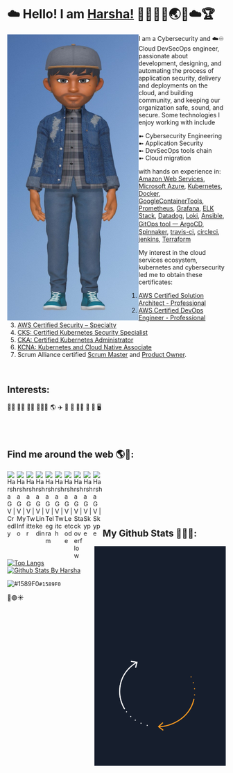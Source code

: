 # ☁️ Hello! I am [Harsha!](https://harshagv.wixsite.com/myinfo) 👋👨‍💻🥇🌏🌟☁️🏆

<!--
**harshagv/harshagv** is a ✨ _special_ ✨ repository because its `README.md` (this file) appears on your GitHub profile.

Here are some ideas to get you started:

- 🔭 I’m currently working on ...
- 🌱 I’m currently learning ...
- 👯 I’m looking to collaborate on ...
- 🤔 I’m looking for help with ...
- 💬 Ask me about ...
- 📫 How to reach me: ...
- 😄 Pronouns: ...
- ⚡ Fun fact: ...
-->

<img align="right" src="https://github.com/harshagv/harshagv/blob/master/src/imgs/gvh.jpg" width="303" height="659" alt="banner that says Mr.Harsha - a cybersecurity and devsecops engineer, alongside a cartoon illustration of Mr.Harsha" style="float:left;">

<p align="left">I am a Cybersecurity and ☁️♾️ Cloud DevSecOps engineer, passionate about development, designing, and automating the process of application security, delivery and deployments on the cloud, and building community, and keeping our organization safe, sound, and secure. Some technologies I enjoy working with include 

  ➼ Cybersecurity Engineering  
  ➼ Application Security  
  ➼ DevSecOps tools chain  
  ➼ Cloud migration

with hands on experience in: 
<a href="https://aws.amazon.com/">Amazon Web Services</a>, 
<a href="https://azure.microsoft.com/en-us/">Microsoft Azure</a>, 
<a href="https://kubernetes.io/">Kubernetes</a>, 
<a href="https://www.docker.com/">Docker</a>, 
<a href="https://github.com/GoogleContainerTools">GoogleContainerTools</a>, 
<a href="https://prometheus.io/">Prometheus</a>, 
<a href="https://grafana.com/">Grafana</a>, 
<a href="https://www.elastic.co/what-is/elk-stack">ELK Stack</a>, 
<a href="https://www.datadoghq.com/product/">Datadog</a>, 
<a href="https://grafana.com/oss/loki/">Loki</a>, 
<a href="https://www.ansible.com/overview/it-automation">Ansible</a>, 
<a href="https://argo-cd.readthedocs.io/en/stable/">GitOps tool 一 ArgoCD</a>, 
<a href="https://spinnaker.io/">Spinnaker</a>, 
<a href="https://travis-ci.org/">travis-ci</a>, 
<a href="https://circleci.com/">circleci</a>, 
<a href="https://www.jenkins.io/">jenkins</a>, 
<a href="https://www.terraform.io/">Terraform</a>


My interest in the cloud services ecosystem, kubernetes and cybersecurity led me to obtain these certificates:
1. <a href="https://www.credly.com/badges/70f4c532-01b6-41fc-85cd-05be931b6d67">AWS Certified Solution Architect - Professional</a>
2. <a href="https://www.credly.com/badges/238268f2-9296-4d38-9a97-cf2c8c87cec6">AWS Certified DevOps Engineer - Professional</a>
3. <a href="https://www.credly.com/badges/caa35793-d064-49be-8509-94685b90b26e">AWS Certified Security – Specialty</a>
4. <a href="https://www.credly.com/badges/f4ff4177-1d50-4ba3-9387-c2c193ea1033">CKS: Certified Kubernetes Security Specialist</a>
5. <a href="https://www.credly.com/badges/fff121e3-2158-4d11-bee4-7563344c9599">CKA: Certified Kubernetes Administrator</a>
6. <a href="https://www.credly.com/badges/d257f0c3-d1c0-4bf3-be03-f49e32715e58">KCNA: Kubernetes and Cloud Native Associate</a>
7. Scrum Alliance certified <a href="https://badgecert.com/bc/html/profile.jsp?k=fdoihhc">Scrum Master</a> and <a href="https://badgecert.com/bc/html/profile.jsp?k=xyhdzjz">Product Owner</a>.</p>

<br/>

## Interests:
🚴‍♂️
🏊‍♂️
🏋️‍♂️
🌄🏃‍♂️
🌎
✈️
🚀
🎯
👨‍💻
🎲
🥇
🖥️
<br/>
<br/>
<br/>
<br/>

## Find me around the web 🌎💬:
<a href="https://www.credly.com/users/harshagv/badges">
  <img align="left" alt="Harsha G V | Credly" width="22px" src="https://cdn.jsdelivr.net/npm/simple-icons@v8/icons/credly.svg" />
</a>
<a href="https://harshagv.wixsite.com/myinfo">
  <img align="left" alt="Harsha G V | MyInfo" width="22px" src="https://cdn.jsdelivr.net/npm/simple-icons@v8/icons/wix.svg" />
</a>
<a href="https://twitter.com/harsha_gv">
  <img align="left" alt="Harsha G V | Twitter" width="22px" src="https://cdn.jsdelivr.net/npm/simple-icons@v8/icons/twitter.svg" />
</a>
<a href="https://www.linkedin.com/in/harshagv/">
  <img align="left" alt="Harsha G V | Linkedin" width="22px" src="https://cdn.jsdelivr.net/npm/simple-icons@v8/icons/linkedin.svg" />
</a>
<a href="https://t.me/harsha_gv">
  <img align="left" alt="Harsha G V | Telegram" width="22px" src="https://cdn.jsdelivr.net/npm/simple-icons@v8/icons/telegram.svg" />
</a>
<a href="https://www.twitch.tv/harshagv">
  <img align="left" alt="Harsha G V | Twitch" width="22px" src="https://cdn.jsdelivr.net/npm/simple-icons@v8/icons/twitch.svg" />
</a>
<a href="https://leetcode.com/harsha_gv/">
  <img align="left" alt="Harsha G V | Leetcode" width="22px" src="https://cdn.jsdelivr.net/npm/simple-icons@v8/icons/leetcode.svg" />
</a>
<a href="https://stackoverflow.com/users/10053482/harsha-g-v">
  <img align="left" alt="Harsha G V | Stackoverflow" width="22px" src="https://cdn.jsdelivr.net/npm/simple-icons@v8/icons/stackoverflow.svg" />
</a>
<a href="https://join.skype.com/invite/GIgzT5tdn8GY">
  <img align="left" alt="Harsha G V | Skype" width="22px" src="https://cdn.jsdelivr.net/npm/simple-icons@v8/icons/skype.svg" />
</a>
<a href="https://medium.com/@harsha.gv">
  <img align="left" alt="Harsha G V | Skype" width="22px" src="https://cdn.jsdelivr.net/npm/simple-icons@3.13.0/icons/medium.svg" />
</a>

<br/>
<br/>
<br/>

<br/>
<br/>
<br/>



## My Github Stats 👨🏾‍💻:

<img align="right" src="https://github.com/harshagv/harshagv/blob/master/src/imgs/aws-banner-rotated.gif" width="303" height="506" alt="aws cloud banner that says Mr.Harsha - a cloud enthusiast">

[![Top Langs](https://github-readme-stats.vercel.app/api/top-langs/?username=harshagv&langs_count=9&theme=cobalt)](https://github.com/anuraghazra/github-readme-stats) [![Github Stats By Harsha](https://github-readme-stats.vercel.app/api?username=harshagv&show_icons=true&theme=cobalt&line_height=41&hide_title=true&hide=["stars","prs"])](https://github.com/anuraghazra/github-readme-stats) 

![#1589F0](https://via.placeholder.com/15/1589F0/000000?text=+)`#1589F0`

🔵🟣☀

<h1></h1>
